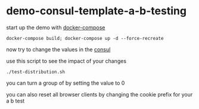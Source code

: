 # demo-consul-template-a-b-testing

start up the demo with [docker-compose](https://docs.docker.com/compose/install/)
```
docker-compose build; docker-compose up -d --force-recreate
```
now try to change the values in the [consul](http://localhost:8500/ui/dc1/kv)

use this script to see the impact of your changes
```
./test-distribution.sh
```
you can turn a group of by setting the value to 0

you can also reset all browser clients by changing the cookie prefix for your a b test
